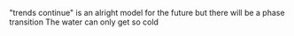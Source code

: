 "trends continue" is an alright model for the future but there will be a phase transition The water can only get so cold

